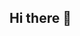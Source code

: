 ## Hi there 👋

<!--

**Here are some ideas to get you started:**

# REChain Network Solutions

Welcome to the REChain Network Solutions repository. This project aims to create a secure, private, and anonymous decentralized internet through innovative blockchain technologies.

## Table of Contents

- [About REChain Network Solutions](#about-rechain-network-solutions)
- [Our Mission](#our-mission)
- [Vision for the Future](#vision-for-the-future)
- [Features](#features)
- [Contact](#contact)

## About REChain Network Solutions

REChain Network Solutions is dedicated to developing and implementing decentralized solutions based on blockchain technology. Our mission is to ensure user privacy, data security, and anonymity on the internet. By leveraging the power of blockchain, we aim to create a digital environment where users have full control over their data and can interact safely and privately.

## Our Mission

Our mission at REChain Network Solutions is to revolutionize the way we interact with the internet. We strive to:

- **Enhance Security**: Provide cutting-edge security solutions to protect user data from breaches and unauthorized access.
- **Ensure Privacy**: Develop tools and platforms that prioritize user privacy, ensuring that personal information remains confidential.
- **Promote Anonymity**: Offer services that allow users to browse and interact with the internet anonymously, without the fear of being tracked or monitored.
- **Foster Decentralization**: Create a decentralized internet infrastructure that eliminates the need for central authorities, giving power back to the users.

## Vision for the Future

Our vision is to create a new era of the internet—one that is decentralized, secure, and user-centric. We believe in a future where:

- **Users Own Their Data**: Individuals have full control over their personal data and can choose how and with whom it is shared.
- **The Internet is Secure**: The digital world is protected against cyber threats, ensuring safe and secure interactions for all users.
- **Privacy is a Right**: Everyone has the right to privacy, and our technologies make it possible for users to maintain their anonymity online.
- **Decentralization is the Norm**: The internet operates on a decentralized infrastructure, free from centralized control and surveillance.

## Features

- **REChain.Space**: A secure, private, and anonymous search engine.
- **Decentralized Internet**: An open, decentralized internet integrating all REChain services.
- **Blockchain Solutions**: Comprehensive blockchain integration services for various industries.
- **Privacy and Security**: Core focus on user data privacy and security.

## Contact

If you have any questions or need further assistance, feel free to contact us:

- **Email**: support@rechain.email
- **Website**: [rechain.network](https://www.rechain.network)
- **Twitter**: [@REChainNetwork](https://twitter.com/rechain_inc)

-->
